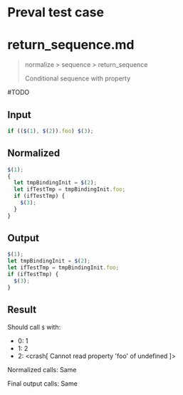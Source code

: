 # Preval test case

# return_sequence.md

> normalize > sequence > return_sequence
>
> Conditional sequence with property

#TODO

## Input

`````js filename=intro
if (($(1), $(2)).foo) $(3);
`````

## Normalized

`````js filename=intro
$(1);
{
  let tmpBindingInit = $(2);
  let ifTestTmp = tmpBindingInit.foo;
  if (ifTestTmp) {
    $(3);
  }
}
`````

## Output

`````js filename=intro
$(1);
let tmpBindingInit = $(2);
let ifTestTmp = tmpBindingInit.foo;
if (ifTestTmp) {
  $(3);
}
`````

## Result

Should call `$` with:
 - 0: 1
 - 1: 2
 - 2: <crash[ Cannot read property 'foo' of undefined ]>

Normalized calls: Same

Final output calls: Same
